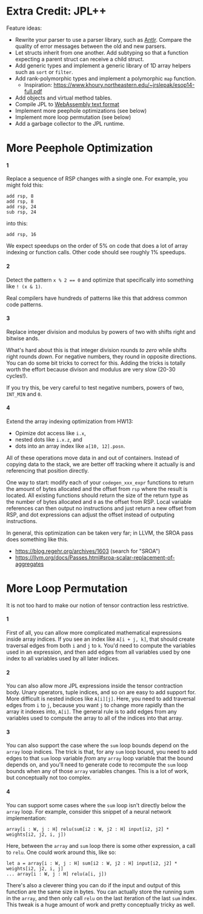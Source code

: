Extra Credit: JPL++
===================

Feature ideas:

- Rewrite your parser to use a parser library, such as
  [Antlr](https://www.antlr.org/). Compare the quality of error messages
  between the old and new parsers.
- Let structs inherit from one another. Add subtyping so that a function
  expecting a parent struct can receive a child struct.
- Add generic types and implement a generic library of 1D array helpers such as
  `sort` or `filter`.
- Add rank-polymorphic types and implement a polymorphic `map` function.
  * Inspiration: <https://www.khoury.northeastern.edu/~jrslepak/esop14-full.pdf>
- Add objects and virtual method tables.
- Compile JPL to [WebAssembly text format](https://www.webassemblyman.com/wat_webassembly_text_format.html)
- Implement more peephole optimizations (see below)
- Implement more loop permutation (see below)
- Add a garbage collector to the JPL runtime.


# More Peephole Optimization

#### 1

Replace a sequence of RSP changes with a single one. For example, you might
fold this:

    add rsp, 8
    add rsp, 8
    add rsp, 24
    sub rsp, 24

into this:

    add rsp, 16

We expect speedups on the order of 5% on code that does a lot of array
indexing or function calls. Other code should see roughly 1% speedups.


#### 2

Detect the pattern `x % 2 == 0` and optimize that specifically into something
like `! (x & 1)`.

Real compilers have hundreds of patterns like this that address common
code patterns.


#### 3

Replace integer division and modulus by powers of two with shifts right and
bitwise ands.

What's hard about this is that integer division rounds *to zero* while shifts
right rounds *down*. For negative numbers, they round in opposite directions.
You can do some bit tricks to correct for this. Adding the tricks is totally
worth the effort because divison and modulus are very slow (20-30 cycles!).

If you try this, be very careful to test negative numbers, powers of two,
`INT_MIN` and `0`.


#### 4

Extend the array indexing optimization from HW13:

- Opimize dot access like `i.x`,
- nested dots like `i.x.z`, and
- dots into an array index like `a[10, 12].posn`.

All of these operations move data in and out of containers. Instead of copying
data to the stack, we are better off tracking where it actually is and
referencing that position directly.

One way to start: modify each of your
`codegen_xxx_expr` functions to return the amount of bytes allocated and
the offset from `rsp` where the result is located. All
existing functions should return the size of the return type as the
number of bytes allocated and `0` as the offset from RSP. Local
variable references can then output no instructions and just return a new
offset from RSP, and dot expressions can adjust the offset instead of
outputing instructions.

In general, this optimization can be taken very far; in LLVM, the SROA pass
does something like this.

- <https://blog.regehr.org/archives/1603> (search for "SROA")
- <https://llvm.org/docs/Passes.html#sroa-scalar-replacement-of-aggregates>


# More Loop Permutation

It is not too hard to make our notion of tensor contraction less
restrictive.


#### 1

First of all, you can allow more complicated mathematical expressions
inside array indices. If you see an index like `A[i + j, k]`, that
should create traversal edges from both `i` and `j` to `k`. You'd need
to compute the variables used in an expression, and then add edges
from all variables used by one index to all variables used by all
later indices.


#### 2

You can also allow more JPL expressions inside the tensor contraction
body. Unary operators, tuple indices, and so on are easy to add
support for. More difficult is nested indices like `A[i][j]`. Here,
you need to add traversal edges from `i` to `j`, because you want `j`
to change more rapidly than the array it indexes into, `A[i]`. The
general rule is to add edges from any variables used to compute the
array to all of the indices into that array.


#### 3

You can also support the case where the `sum` loop bounds depend on
the `array` loop indices. The trick is that, for any `sum` loop bound,
you need to add edges to that `sum` loop variable *from* any `array`
loop variable that the bound depends on, and you'll need to generate
code to recompute the `sum` loop bounds when any of those `array`
variables changes. This is a lot of work, but conceptually not too
complex.


#### 4

You can support some cases where the `sum` loop isn't directly below
the `array` loop. For example, consider this snippet of a neural
network implementation:

    array[i : W, j : H] relu(sum[i2 : W, j2 : H] input[i2, j2] * weights[i2, j2, i, j])

Here, between the `array` and `sum` loop there is some other
expression, a call to `relu`. One could work around this, like so:

    let a = array[i : W, j : H] sum[i2 : W, j2 : H] input[i2, j2] * weights[i2, j2, i, j]
    ... array[i : W, j : H] relu(a[i, j])

There's also a cleverer thing you can do if the input and output of
this function are the same size in bytes. You can actually store the
running sum in the `array`, and then only call `relu` on the last
iteration of the last `sum` index. This tweak is a huge amount of work
and pretty conceptually tricky as well.

